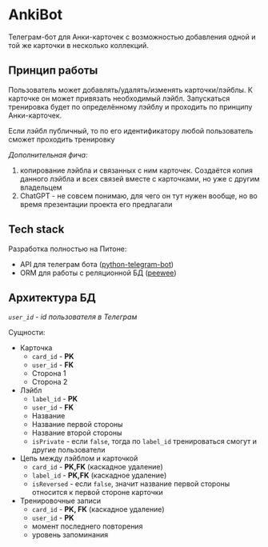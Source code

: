 # AnkiBot
Телеграм-бот для Анки-карточек с возможностью добавления одной и той же карточки в несколько коллекций.

## Принцип работы
Пользователь может добавлять/удалять/изменять карточки/лэйблы. К карточке он может привязать необходимый лэйбл. Запускаться тренировка будет по определённому лэйблу и проходить по принципу Анки-карточек.

Если лэйбл публичный, то по его идентификатору любой пользователь сможет проходить тренировку

*Дополнительная фича:* 
1. копирование лэйбла и связанных с ним карточек. Создаётся копия данного лэйбла и всех связей вместе с карточками, но уже с другим владельцем
2. ChatGPT - не совсем понимаю, для чего он тут нужен вообще, но во время презентации проекта его предлагали

## Tech stack
Разработка полностью на Питоне:
- API для телеграм бота ([python-telegram-bot](https://docs.python-telegram-bot.org/en/latest/index.html))
- ORM для работы с реляционной БД ([peewee](https://docs.peewee-orm.com/en/latest/index.html))

## Архитектура БД 
*`user_id` - id пользователя в Телеграм*

Сущности:
- Карточка
  - `card_id` - **PK**
  - `user_id` - **FK**
  - Сторона 1
  - Сторона 2
- Лэйбл
  - `label_id` - **PK**
  - `user_id` - **FK**
  - Название
  - Название первой стороны
  - Название второй стороны
  - `isPrivate` - если `false`, тогда по `label_id` тренироваться смогут и другие пользователи
- Цепь между лэйблом и карточкой
  - `card_id` - **PK,FK** (каскадное удаление)
  - `label_id` - **PK,FK** (каскадное удаление)
  - `isReversed` - если `false`, значит название первой стороны относится к первой стороне карточки
- Тренировочные записи
  - `card_id` - **PK, FK** (каскадное удаление)
  - `user_id` - **PK**
  - момент последнего повторения
  - уровень запоминания